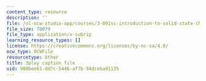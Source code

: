 ```yaml
---
content_type: resource
description: ''
file: /ol-ocw-studio-app/courses/3-091sc-introduction-to-solid-state-chemistry-fall-2010/988bee61dd7c5446af7b94dceba91135_giPLtjL0Mnc.vtt
file_size: 70079
file_type: application/x-subrip
learning_resource_types: []
license: https://creativecommons.org/licenses/by-nc-sa/4.0/
ocw_type: OCWFile
resourcetype: Other
title: 3play caption file
uid: 988bee61-dd7c-5446-af7b-94dceba91135
---
```

